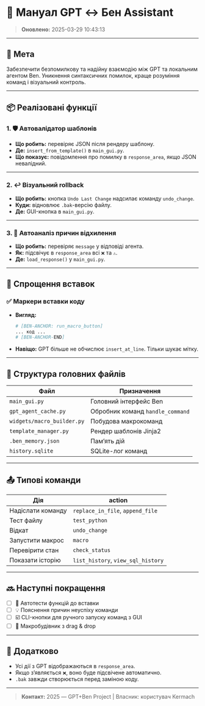 # 📘 Мануал GPT ↔ Бен Assistant
> **Оновлено:** 2025-03-29 10:43:13

---

## 🎯 Мета
Забезпечити безпомилкову та надійну взаємодію між GPT та локальним агентом Ben. Уникнення синтаксичних помилок, краще розуміння команд і візуальний контроль.

---

## 📦 Реалізовані функції

### 1. 🛡️ Автовалідатор шаблонів
- **Що робить:** перевіряє JSON після рендеру шаблону.
- **Де:** `insert_from_template()` в `main_gui.py`.
- **Що показує:** повідомлення про помилку в `response_area`, якщо JSON невалідний.

---

### 2. ↩️ Візуальний rollback
- **Що робить:** кнопка `Undo Last Change` надсилає команду `undo_change`.
- **Куди:** відновлює `.bak`-версію файлу.
- **Де:** GUI-кнопка в `main_gui.py`.

---

### 3. 🧠 Автоаналіз причин відхилення
- **Що робить:** перевіряє `message` у відповіді агента.
- **Як:** підсвічує в `response_area` всі `❌` та `⚠️`.
- **Де:** `load_response()` у `main_gui.py`.

---

## 🧩 Спрощення вставок

### ✅ Маркери вставки коду
- **Вигляд:**
  ```python
  # [BEN-ANCHOR: run_macro_button]
  ... код ...
  # [BEN-ANCHOR-END]
  ```
- **Навіщо:** GPT більше не обчислює `insert_at_line`. Тільки шукає мітку.

---

## 🧰 Структура головних файлів

| Файл | Призначення |
|------|-------------|
| `main_gui.py` | Головний інтерфейс Ben |
| `gpt_agent_cache.py` | Обробник команд `handle_command` |
| `widgets/macro_builder.py` | Побудова макрокоманд |
| `template_manager.py` | Рендер шаблонів Jinja2 |
| `.ben_memory.json` | Памʼять дій |
| `history.sqlite` | SQLite-лог команд |

---

## 📤 Типові команди

| Дія | action |
|-----|--------|
| Надіслати команду | `replace_in_file`, `append_file` |
| Тест файлу | `test_python` |
| Відкат | `undo_change` |
| Запустити макрос | `macro` |
| Перевірити стан | `check_status` |
| Показати історію | `list_history`, `view_sql_history` |

---

## 🔜 Наступні покращення

- [ ] 🧪 Автотести функцій до вставки
- [ ] 💡 Пояснення причин неуспіху команди
- [ ] ☑️ CLI-кнопки для ручного запуску команд з GUI
- [ ] 🧱 Макробудівник з drag & drop

---

## 📎 Додатково

- Усі дії з GPT відображаються в `response_area`.
- Якщо зʼявляється `❌`, воно буде підсвічене автоматично.
- `.bak` завжди створюється перед заміною коду.

---

> **Контакт:** 2025 — GPT+Ben Project | Власник: користувач Kermach
